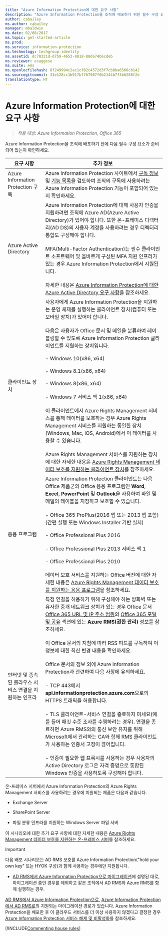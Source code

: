 ```yaml
---
title: "Azure Information Protection에 대한 요구 사항"
description: "Azure Information Protection을 조직에 배포하기 위한 필수 구성 요소를 식별합니다."
author: cabailey
ms.author: cabailey
manager: mbaldwin
ms.date: 02/08/2017
ms.topic: get-started-article
ms.prod: 
ms.service: information-protection
ms.technology: techgroup-identity
ms.assetid: dc78321d-d759-4653-8818-80da74b6cdeb
ms.reviewer: esaggese
ms.suite: ems
ms.openlocfilehash: 8f249994c2ac1cf02c4572d3f7cb8ba6566cb142
ms.sourcegitcommit: 31e128cc1b917bf767987f0b2144b7f3b6288f2e
translationtype: HT
---
```

# <a name="requirements-for-azure-information-protection"></a>Azure Information Protection에 대한 요구 사항

>*적용 대상: Azure Information Protection, Office 365*

Azure Information Protection을 조직에 배포하기 전에 다음 필수 구성 요소가 준비되어 있는지 확인하세요. 

|요구 사항|추가 정보|
|---------------|--------------------|
|Azure Information Protection 구독|Azure Information Protection 사이트에서 [구독 정보](https://www.microsoft.com/en-us/cloud-platform/azure-information-protection-pricing) 및 [기능 목록](https://www.microsoft.com/en-us/cloud-platform/azure-information-protection-features)을 검토하여 조직의 구독에 사용하려는 Azure Information Protection 기능이 포함되어 있는지 확인하세요.|
|Azure Active Directory|Azure Information Protection에 대해 사용자 인증을 지원하려면 조직에 Azure AD(Azure Active Directory)가 있어야 합니다. 또한 온-프레미스 디렉터리(AD DS)의 사용자 계정을 사용하려는 경우 디렉터리 통합도 구성해야 합니다.<br /><br />MFA(Multi-Factor Authentication)는 필수 클라이언트 소프트웨어 및 올바르게 구성된 MFA 지원 인프라가 있는 경우 Azure Information Protection에서 지원됩니다.<br /><br />자세한 내용은 [Azure Information Protection에 대한 Azure Active Directory 요구 사항](requirements-azure-ad.md)을 참조하세요.|
|클라이언트 장치|사용자에게 Azure Information Protection을 지원하는 운영 체제를 실행하는 클라이언트 장치(컴퓨터 또는 모바일 장치)가 있어야 합니다.<br /><br />다음은 사용자가 Office 문서 및 메일을 분류하여 레이블링할 수 있도록 Azure Information Protection 클라이언트를 지원하는 장치입니다.<br /><br />- Windows 10(x86, x64)<br /><br />- Windows 8.1(x86, x64)<br /><br />- Windows 8(x86, x64)<br /><br />- Windows 7 서비스 팩 1(x86, x64)<br /><br />이 클라이언트에서 Azure Rights Management 서비스를 통해 데이터를 보호하는 경우 Azure Rights Management 서비스를 지원하는 동일한 장치(Windows, Mac, iOS, Android)에서 이 데이터를 사용할 수 있습니다. <br /><br />Azure Rights Management 서비스를 지원하는 장치에 대한 자세한 내용은 [Azure Rights Management 데이터 보호를 지원하는 클라이언트 장치](../get-started/requirements-client-devices.md)를 참조하세요.|
|응용 프로그램|Azure Information Protection 클라이언트는 다음 Office 제품군의 Office 응용 프로그램인 **Word**, **Excel**, **PowerPoint** 및 **Outlook**을 사용하여 파일 및 메일의 레이블을 지정하고 보호할 수 있습니다.<br /><br /> - Office 365 ProPlus(2016 앱 또는 2013 앱 포함)(간편 실행 또는 Windows Installer 기반 설치)<br /><br />- Office Professional Plus 2016<br /><br />- Office Professional Plus 2013 서비스 팩 1<br /><br />- Office Professional Plus 2010 <br /><br />데이터 보호 서비스를 지원하는 Office 버전에 대한 자세한 내용은 [Azure Rights Management 데이터 보호를 지원하는 응용 프로그램](requirements-applications.md)을 참조하세요.|
|인터넷 및 종속된 클라우스 서비스 연결을 지원하는 인프라|특정 연결을 허용하기 위해 구성해야 하는 방화벽 또는 유사한 중개 네트워크 장치가 있는 경우 Office 문서 [Office 365 URL 및 IP 주소 범위](https://support.office.com/en-US/article/Office-365-URLs-and-IP-address-ranges-8548a211-3fe7-47cb-abb1-355ea5aa88a2)의 [Office 365 포털 및 공유](https://support.office.com/en-us/article/Office-365-URLs-and-IP-address-ranges-8548a211-3fe7-47cb-abb1-355ea5aa88a2?ui=en-US&rs=en-US&ad=US#bkmk_portal-identity) 섹션에 있는 **Azure RMS(권한 관리)** 정보를 참조하세요.<br /><br />이 Office 문서의 지침에 따라 RSS 피드를 구독하여 이 정보에 대한 최신 변경 내용을 확인하세요.<br /><br />Office 문서의 정보 외에 Azure Information Protection과 관련하여 다음 사항에 유의하세요.<br /><br />- TCP 443에서 **api.informationprotection.azure.com**으로의 HTTPS 트래픽을 허용합니다.<br /><br />- TLS 클라이언트-서비스 연결을 종료하지 마세요(예를 들어 패킷 수준 조사를 수행하려는 경우). 연결을 종료하면 Azure RMS와의 통신 보안 유지를 위해 Microsoft에서 관리하는 CA와 함께 RMS 클라이언트가 사용하는 인증서 고정이 끊어집니다.<br /><br />- 인증이 필요한 웹 프록시를 사용하는 경우 사용자의 Active Directory 로그온 자격 증명으로 통합된 Windows 인증을 사용하도록 구성해야 합니다.|

온-프레미스 서버에서 Azure Information Protection의 Azure Rights Management 서비스를 사용하려는 경우에 지원되는 제품은 다음과 같습니다.

-   Exchange Server

-   SharePoint Server

-   파일 분류 인프라를 지원하는 Windows Server 파일 서버

이 시나리오에 대한 추가 요구 사항에 대한 자세한 내용은 [Azure Rights Management 데이터 보호를 지원하는 온-프레미스 서버](requirements-servers.md)를 참조하세요.

> [!IMPORTANT]
> 다음 배포 시나리오는 AD RMS 보호를 Azure Information Protection("hold your own key" 또는 HYOK 구성)과 함께 사용하는 경우에만 지원됩니다.
> 
> -   [AD RMS에서 Azure Information Protection으로 마이그레이션](../plan-design/migrate-from-ad-rms-to-azure-rms.md)에 설명된 대로, 마이그레이션 중인 경우를 제외하고 같은 조직에서 AD RMS와 Azure RMS를 함께 실행하는 경우.
> 
> [AD RMS에서 Azure Information Protection으로](http://technet.microsoft.com/library/Dn858447.aspx), [Azure Information Protection에서 AD RMS로](http://msdn.microsoft.com/library/azure/dn629429.aspx)의 지원되는 마이그레이션 경로가 있습니다. Azure Information Protection을 배포한 후 이 클라우드 서비스를 더 이상 사용하지 않겠다고 결정한 경우 [Azure Information Protection 서비스 해제 및 비활성화](../deploy-use/decommission-deactivate.md)를 참조하세요.

[!INCLUDE[Commenting house rules](../includes/houserules.md)]


